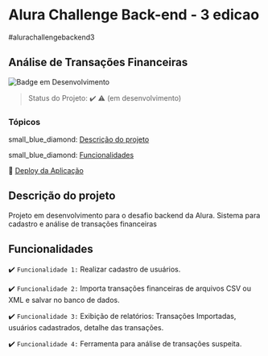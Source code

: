 # Alura Challenge Back-end - 3 edicao

#alurachallengebackend3

## Análise de Transações Financeiras

![Badge em Desenvolvimento](http://img.shields.io/static/v1?label=STATUS&message=EM%20DESENVOLVIMENTO&color=GREEN&style=for-the-badge)

 > Status do Projeto: :heavy_check_mark: :warning: (em desenvolvimento)

### Tópicos 

small_blue_diamond: [Descrição do projeto](#descrição-do-projeto)

small_blue_diamond: [Funcionalidades](#funcionalidades)

:small_blue_diamond: [Deploy da Aplicação](#deploy-da-aplicação-dash)

## Descrição do projeto 

Projeto em desenvolvimento para o desafio backend da Alura. Sistema para cadastro e análise de transações financeiras

## Funcionalidades

:heavy_check_mark: `Funcionalidade 1:` Realizar cadastro de usuários.

:heavy_check_mark: `Funcionalidade 2:` Importa transações financeiras de arquivos CSV ou XML e salvar no banco de dados.

:heavy_check_mark: `Funcionalidade 3:` Exibição de relatórios: Transações Importadas, usuários cadastrados, detalhe das transações.

:heavy_check_mark: `Funcionalidade 4:` Ferramenta para análise de transações suspeita.

